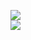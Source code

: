 [![](https://img.shields.io/badge/Made%20With-Github%20Spray-lightgrey.svg?style=for-the-badge&logo=github)](https://github.com/Annihil/github-spray#3493)  
[![](https://i.imgur.com/2DrTn0Z.gif)](https://github.com/Annihil/github-spray)